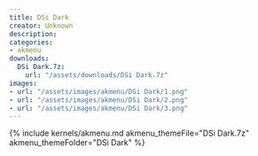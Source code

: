 ```yaml
---
title: DSi Dark
creator: Unknown
description: 
categories:
- akmenu
downloads:
  DSi Dark.7z:
    url: "/assets/downloads/DSi Dark.7z"
images:
- url: "/assets/images/akmenu/DSi Dark/1.png"
- url: "/assets/images/akmenu/DSi Dark/2.png"
- url: "/assets/images/akmenu/DSi Dark/3.png"
---
```


{% include kernels/akmenu.md akmenu_themeFile="DSi Dark.7z" akmenu_themeFolder="DSi Dark" %}
